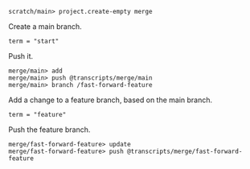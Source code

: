 ```ucm:hide
scratch/main> project.create-empty merge
```

Create a main branch.

```unison:hide
term = "start"
```

Push it.

```ucm
merge/main> add
merge/main> push @transcripts/merge/main
merge/main> branch /fast-forward-feature
```

Add a change to a feature branch, based on the main branch.

```unison:hide
term = "feature"
```

Push the feature branch.

```ucm
merge/fast-forward-feature> update
merge/fast-forward-feature> push @transcripts/merge/fast-forward-feature
```
